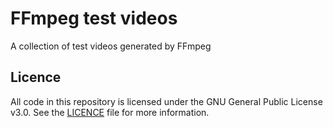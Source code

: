 # FFmpeg test videos

A collection of test videos generated by FFmpeg

## Licence

All code in this repository is licensed under the GNU General Public License v3.0. See the [LICENCE](LICENCE) file for more information.